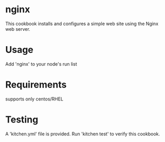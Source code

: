 # nginx

This cookbook installs and configures a simple
web site using the Nginx web server.

Usage
=====
Add 'nginx' to your node's run list

Requirements
=====
supports only centos/RHEL

Testing
=====
A 'kitchen.yml' file is provided. Run 'kitchen test' to verify this cookbook.
